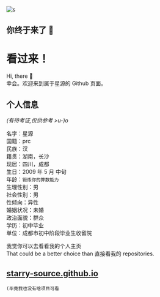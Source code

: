 ![s](https://github.com/user-attachments/assets/3fd79967-6704-4069-ad61-d48fc3877ccb)

## 你终于来了 🤗

# 看过来！

Hi, there 👋\
幸会。欢迎来到属于星源的 Github 页面。

## 个人信息

_(有待考证,仅供参考 >u-)o_

名字：星源\
国籍：prc\
民族：汉\
籍贯：湖南，长沙\
现居：四川，成都\
生日：2009 年 5 月 中旬\
年龄：`锻炼你的算数能力`\
生理性别：男\
社会性别：男\
性倾向：异性\
婚姻状况：未婚\
政治面貌：群众\
学历：初中毕业\
单位：成都市初中阶段毕业生收留院

我觉你可以去看看我的个人主页\
That could be a better choice than 直接看我的 repositories.

## [starry-source.github.io](https://starry-source.github.io)
`(毕竟我也没有啥项目可看`

